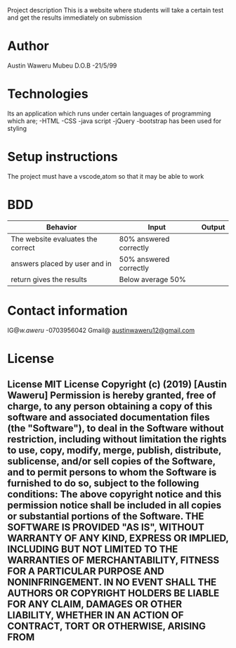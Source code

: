 Project description
This is a website where students will take a certain test and get the results immediately on submission

# Author
Austin Waweru Mubeu
D.O.B -21/5/99

# Technologies
Its an application which runs under certain languages of programming which are;
  -HTML
  -CSS
  -java script
  -jQuery
  -bootstrap has been used for styling

# Setup instructions
The project must have a vscode,atom so that it may be able to work

# BDD

Behavior                            | Input                     | Output      |
|-----------------------------------|---------------------------|-------------|
| The website evaluates the correct |80% answered correctly     |
| answers placed by user and in     |50% answered correctly     |
| return gives the results          |Below average 50%          | 

# Contact information
IG@_w.aweru_
-0703956042
Gmail@ austinwaweru12@gmail.com

# License
## License MIT License Copyright (c) (2019) [Austin Waweru] Permission is hereby granted, free of charge, to any person obtaining a copy of this software and associated documentation files (the "Software"), to deal in the Software without restriction, including without limitation the rights to use, copy, modify, merge, publish, distribute, sublicense, and/or sell copies of the Software, and to permit persons to whom the Software is furnished to do so, subject to the following conditions: The above copyright notice and this permission notice shall be included in all copies or substantial portions of the Software. THE SOFTWARE IS PROVIDED "AS IS", WITHOUT WARRANTY OF ANY KIND, EXPRESS OR IMPLIED, INCLUDING BUT NOT LIMITED TO THE WARRANTIES OF MERCHANTABILITY, FITNESS FOR A PARTICULAR PURPOSE AND NONINFRINGEMENT. IN NO EVENT SHALL THE AUTHORS OR COPYRIGHT HOLDERS BE LIABLE FOR ANY CLAIM, DAMAGES OR OTHER LIABILITY, WHETHER IN AN ACTION OF CONTRACT, TORT OR OTHERWISE, ARISING FROM
